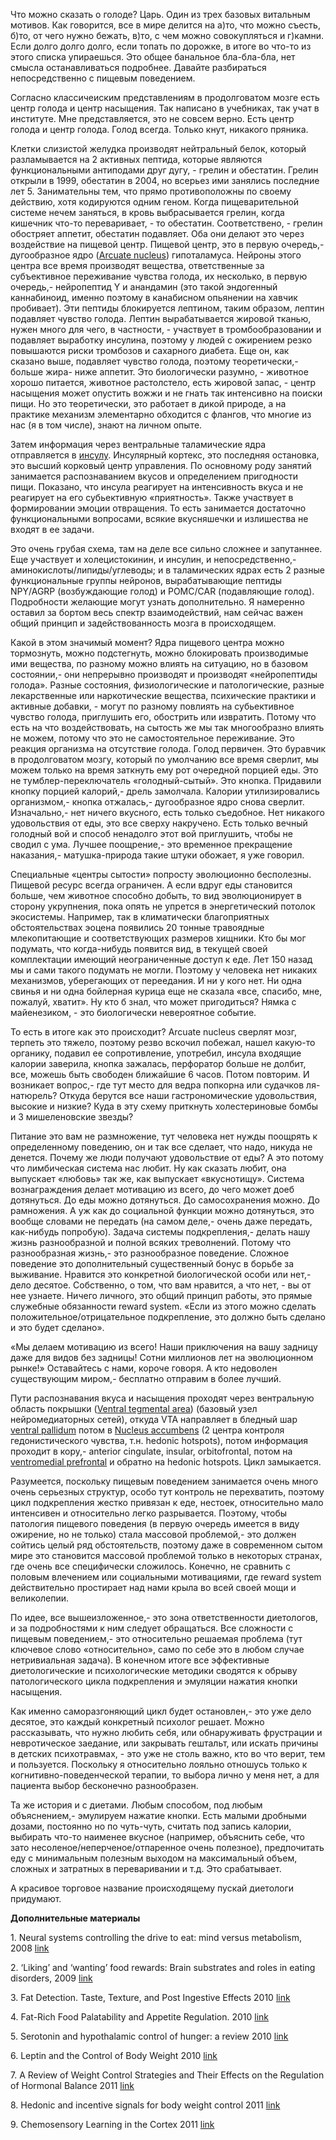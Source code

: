 <p>Что можно сказать о голоде? Царь. Один из трех базовых витальным мотивов. Как говорится, все в мире делится на а)то, что можно съесть, б)то, от чего нужно бежать, в)то, с чем можно совокупляться и г)камни. Если долго долго долго, если топать по дорожке, в итоге во что-то из этого списка упираешься. Это общее банальное бла-бла-бла, нет смысла останавливаться подробнее. Давайте разбираться непосредственно с пищевым поведением. </p><p>Согласно классичеиским представлениям в продолговатом мозге есть центр голода и центр насыщения. Так написано в учебниках, так учат в институте. Мне представляется, это не совсем верно. Есть центр голода и центр голода. Голод всегда. Только кнут, никакого пряника. </p><p>Клетки слизистой желудка производят нейтральный белок, который разламывается на 2 активных пептида, которые являются функциональными антиподами друг дугу, - грелин и обестатин. Грелин открыли в 1999, обестатин в 2004, но всерьез ими занялись последние лет 5. Занимательны тем, что прямо противоположны по своему действию, хотя кодируются одним геном. Когда пищеварительной системе нечем заняться, в кровь выбрасывается грелин, когда кишечник что-то переваривает, - то обестатин. Соответствено, - грелин обостряет аппетит, обестатин подавляет. Оба они делают это через воздействие на пищевой центр. Пищевой центр, это в первую очередь,- дугообразное ядро (<a href="http://en.wikipedia.org/wiki/Arcuate_nucleus">Arcuate nucleus</a>) гипоталамуса. Нейроны этого центра все время производят вещества, ответственные за субъективное переживание чувства голода, их несколько, в первую очередь,- нейропептид Y и анандамин (это такой эндогенный каннабиноид, именно поэтому в канабисном опьянении на хавчик пробивает). Эти пептиды блокируется лептином, таким образом, лептин подавляет чувство голода. Лептин вырабатывается жировой тканью, нужен много для чего, в частности, - участвует в тромбообразовании и подавляет выработку инсулина, поэтому у людей с ожирением резко повышаются риски тромбозов и сахарного диабета. Еще он, как сказано выше, подавляет чувство голода, поэтому теоретически,- больше жира- ниже аппетит. Это биологически разумно, - животное хорошо питается, животное растолстело, есть жировой запас, - центр насыщения может опустить вожжи и не гнать так интенсивно на поиски пищи. Но это теоретически, это работает в дикой природе, а на практике механизм элементарно обходится с флангов, что многие из нас (я в том числе), знают на личном опыте. </p><p>Затем информация через вентральные таламические ядра отправляется в <a href="http://en.wikipedia.org/wiki/Insula">инсулу</a>. Инсулярный кортекс, это последняя остановка, это высший корковый центр управления. По основному роду занятий занимается распознаванием вкусов и определением пригодности пищи. Показано, что инсула реагирует на интенсивность вкуса и не реагирует на его субьективную «приятность». Также участвует в формировании эмоции отвращения. То есть занимается достаточно функциональными вопросами, всякие вкусняшечки и излишества не входят в ее задачи. </p><p>Это очень грубая схема, там на деле все сильно сложнее и запутаннее. Еще участвует и холецистокинин, и инсулин, и непосредственно,- аминокислоты/липиды/углеводы; и в таламических ядрах есть 2 разные функциональные группы нейронов, вырабатывающие пептиды NPY/AGRP (возбуждающие голод) и POMC/CAR (подавляющие голод). Подробности желающие могут узнать дополнительно. Я намеренно оставил за бортом весь спектр взаимодействий, нам сейчас важен общий принцип и задействованность мозга в происходящем. </p><p>Какой в этом значимый момент? Ядра пищевого центра можно тормознуть, можно подстегнуть, можно блокировать производимые ими вещества, по разному можно влиять на ситуацию, но в базовом состоянии,- они непрерывно производят и производят «нейропептиды голода». Разные состояния, физиологические и патологические, разные лекарственные или наркотические вещества, психические практики и активные добавки, - могут по разному повлиять на субьективное чувство голода, приглушить его, обострить или извратить. Потому что есть на что воздействовать, на сытость же мы так многообразно влиять не можем, потому что это не самостоятельное переживание. Это реакция организма на отсутствие голода. Голод первичен. Это буравчик в продолговатом мозгу, который по умолчанию все время сверлит, мы можем только на время заткнуть ему рот очередной порцией еды. Это не тумблер-переключатель «голодный-сытый». Это кнопка. Придавили кнопку порцией калорий,- дрель замолчала. Калории утилизировались организмом,- кнопка отжалась,- дугообразное ядро снова сверлит. Изначально,- нет ничего вкусного, есть только съедобное. Нет никакого удовольствия от еды, это все сверху накручено. Есть только вечный голодный вой и способ ненадолго этот вой приглушить, чтобы не сводил с ума. Лучшее поощрение,- это временное прекращение наказания,- матушка-природа такие штуки обожает, я уже говорил. </p><p>Специальные «центры сытости» попросту эволюционно бесполезны. Пищевой ресурс всегда ограничен. А если вдруг еды становится больше, чем животное способно добыть, то вид эволюционирует в сторону укрупнения, пока опять не упрется в энергетический потолок экосистемы. Например, так в климатически благоприятных обстоятельствах эоцена появились 20 тонные травоядные млекопитающие и соответствующих размеров хищники. Кто бы мог подумать, что когда-нибудь появится вид, в текущей своей комплектации имеющий неограниченные доступ к еде. Лет 150 назад мы и сами такого подумать не могли. Поэтому у человека нет никаких механизмов, уберегающих от переедания. И ни у кого нет. Ни одна свинья и ни одна бойлерная курица еще не сказала «все, спасибо, мне, пожалуй, хватит». Ну кто б знал, что может пригодиться? Нямка с майенезиком, - это биологически невероятное событие. </p><p>То есть в итоге как это происходит? Arcuate nucleus сверлят мозг, терпеть это тяжело, поэтому резво вскочил побежал, нашел какую-то органику, подавил ее сопротивление, употребил, инсула входящие калории заверила, кнопка зажалась, перфоратор больше не долбит, все, можешь быть свободен ближайшие 6 часов. Потом повторим. И возникает вопрос,- где тут место для ведра попкорна или судачков ля-натюрель? Откуда берутся все наши гастрономические удовольствия, высокие и низкие? Куда в эту схему приткнуть холестериновые бомбы и 3 мишеленовские звезды? </p><p>Питание это вам не размножение, тут человека нет нужды поощрять к определенному поведению, он и так все сделает, что надо, никуда не денется. Почему же люди получают удовольствие от еды? А это потому что лимбическая система нас любит. Ну как сказать любит, она выпускает «любовь» так же, как выпускает «вкуснотищу». Система вознаграждения делает мотивацию из всего, до чего может доеб дотянуться. До еды можно дотянуться. До самосохранения можно. До рамножения. А уж как до социальной функции можно дотянуться, это вообще словами не передать (на самом деле,- очень даже передать, как-нибудь попробую). Задача системы подкрепления,- делать нашу жизнь разнообразной и полной всяких треволнений. Потому что разнообразная жизнь,- это разнообразное поведение. Сложное поведение это дополнительный существенный бонус в борьбе за выживание. Нравится это конкретной биологической особи или нет,- дело десятое. Собственно, о том, что вам нравится, а что нет, - вы от нее узнаете. Ничего личного, это общий принцип работы, это прямые служебные обязанности reward system. «Если из этого можно сделать положительное/отрицательное подкрепление, это должно быть сделано и это будет сделано». </p><p>«Мы делаем мотивацию из всего! Наши приключения на вашу задницу даже для видов без задницы! Сотни миллионов лет на эволюционном рынке!» Оставайтесь с нами, короче говоря. А кто недоволен существующим миром,- бесплатно отправим в более лучший. </p><p>Пути распознавания вкуса и насыщения проходят через вентральную область покрышки (<a href="http://en.wikipedia.org/wiki/Ventral_tegmental_area">Ventral tegmental area</a>) (базовый узел нейромедиаторных сетей), откуда VTA направляет в бледный шар <a href="http://en.wikipedia.org/wiki/Pallidum">ventral pallidum</a> потом в <a href="http://en.wikipedia.org/wiki/Nucleus_accumbens">Nucleus accumbens</a> (2 центра контроля гедонистического чувства, т.н. hedonic hotspots), потом информация проходит в кору,- anterior cingulate, insular, orbitofrontal, потом на <a href="http://en.wikipedia.org/wiki/Ventromedial_prefrontal">ventromedial prefrontal</a> и обратно на hedonic hotspots. Цикл замыкается. </p><p>Разумеется, поскольку пищевым поведением занимается очень много очень серьезных структур, особо тут контроль не перехватить, поэтому цикл подкрепления жестко привязан к еде, нестоек, относительно мало интенсивен и относительно легко разрывается. Поэтому, чтобы патология пищевого поведения (в первую очередь имеется в виду ожирение, но не только) стала массовой проблемой,- это должен сойтись целый ряд обстоятельств, поэтому даже в современном сытом мире это становится массовой проблемой только в некоторых странах, где очень все специфически сложилось. Конечно, не сравнить с половым влечением или социальными мотивациями, где reward system действительно простирает над нами крыла во всей своей мощи и великолепии. </p><p>По идее, все вышеизложенное,- это зона ответственности диетологов, и за подробностями к ним следует обращаться. Все сложности с пищевым поведением,- это относительно решаемая проблема (тут ключевое слово «относительно», само по себе это в любом случае нетривиальная задача). В конечном итоге все эффективные диетологические и психологические методики сводятся к обрыву патологического цикла подкрепления и эмуляции нажатия кнопки насыщения. </p><p>Как именно саморазгоняющий цикл будет остановлен,- это уже дело десятое, это каждый конкретный психолог решает. Можно рассказывать, что нужно любить себя, или обнаруживать фрустрации и невротическое заедание, или закрывать гештальт, или искать причины в детских психотравмах, - это уже не столь важно, кто во что верит, тем и пользуется. Поскольку я относительно лояльно отношусь только к когнитивно-поведенческой терапии, то выбора лично у меня нет, а для пациента выбор бесконечно разнообразен.</p><p>Та же история и с диетами. Любым способом, под любым объяснением,- эмулируем нажатие кнопки. Есть малыми дробными дозами, постоянно но по чуть-чуть, считать под запись калории, выбирать что-то наименее вкусное (например, объяснить себе, что зато несоленое/неперченое/отпаренное очень полезное), предпочитать еду с минимальным полезным выходом на максимальный объем, сложных и затратных в переваривании и т.д. Это срабатывает. </p><p>А красивое торговое название происходящему пускай диетологи придумают. </p><p><strong>Дополнительные материалы</strong></p><p>1.	Neural systems controlling the drive to eat: mind versus metabolism, 2008 <a href="http://physiologyonline.physiology.org/content/23/2/75.full">link</a></p><p>2.	‘Liking’ and ‘wanting’ food rewards: Brain substrates and roles in eating disorders, 2009 <a href="http://www.ncbi.nlm.nih.gov/pmc/articles/PMC2717031/?tool=pubmed">link</a></p><p>3.	Fat Detection. Taste, Texture, and Post Ingestive Effects 2010 <a href="http://www.ncbi.nlm.nih.gov/books/NBK53541/">link</a></p><p>4.	Fat-Rich Food Palatability and Appetite Regulation. 2010 <a href="http://www.ncbi.nlm.nih.gov/pubmed/21452478">link</a></p><p>5.	Serotonin and hypothalamic control of hunger: a review 2010 <a href="http://www.scielo.br/scielo.php?pid=S0104-42302011000100020&amp;script=sci_arttext&amp;tlng=en">link</a></p><p>6.	Leptin and the Control of Body Weight 2010 <a href="http://www.nature.com/oby/journal/v18/n2/full/oby2009228a.html">link</a></p><p>7.	A Review of Weight Control Strategies and Their Effects on the Regulation of Hormonal Balance 2011 <a href="http://www.ncbi.nlm.nih.gov/pmc/articles/PMC3147122/?tool=pubmed">link</a></p><p>8.	Hedonic and incentive signals for body weight control 2011 <a href="http://www.ncbi.nlm.nih.gov/pmc/articles/PMC3145094/?tool=pubmed">link</a></p><p>9.	Chemosensory Learning in the Cortex 2011 <a href="http://www.ncbi.nlm.nih.gov/pmc/articles/PMC3174394/?tool=pubmed">link</a></p>